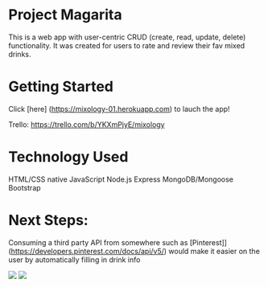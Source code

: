 # Project Magarita

This is a web app with user-centric CRUD (create, read, update, delete) functionality. 
It was created for users to rate and review their fav mixed drinks.

# Getting Started

Click [here] (https://mixology-01.herokuapp.com) to lauch the app!

Trello: https://trello.com/b/YKXmPjyE/mixology
 
# Technology Used

HTML/CSS
native JavaScript
Node.js
Express
MongoDB/Mongoose
Bootstrap


# Next Steps: 
Consuming a third party API from somewhere such as [Pinterest]](https://developers.pinterest.com/docs/api/v5/) would make it easier on the user by automatically filling in drink info

<img src="https://i.imgur.com/oFIx6lq.png">

<img src="https://i.imgur.com/AExYlzf.png">
